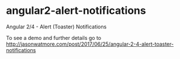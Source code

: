 # angular2-alert-notifications

Angular 2/4 - Alert (Toaster) Notifications

To see a demo and further details go to http://jasonwatmore.com/post/2017/06/25/angular-2-4-alert-toaster-notifications